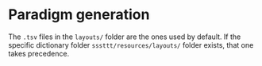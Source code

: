 # Paradigm generation

The `.tsv` files in the `layouts/` folder are the ones used by default.  If the specific dictionary folder `sssttt/resources/layouts/` folder exists, that one takes precedence.